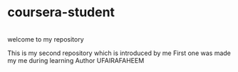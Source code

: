 # coursera-student
<br>
welcome to my repository

This is my second repository which is introduced by me
First one was made my me during learning
Author UFAIRAFAHEEM
